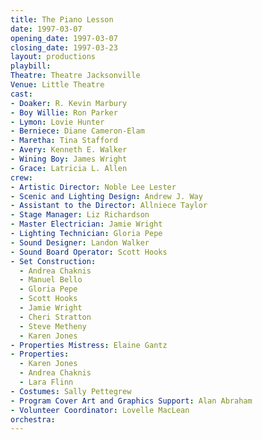 ```yaml
---
title: The Piano Lesson
date: 1997-03-07
opening_date: 1997-03-07
closing_date: 1997-03-23
layout: productions
playbill:
Theatre: Theatre Jacksonville
Venue: Little Theatre
cast:
- Doaker: R. Kevin Marbury
- Boy Willie: Ron Parker
- Lymon: Lovie Hunter
- Berniece: Diane Cameron-Elam
- Maretha: Tina Stafford
- Avery: Kenneth E. Walker
- Wining Boy: James Wright
- Grace: Latricia L. Allen
crew:
- Artistic Director: Noble Lee Lester
- Scenic and Lighting Design: Andrew J. Way
- Assistant to the Director: Allniece Taylor
- Stage Manager: Liz Richardson
- Master Electrician: Jamie Wright
- Lighting Technician: Gloria Pepe
- Sound Designer: Landon Walker
- Sound Board Operator: Scott Hooks
- Set Construction:
  - Andrea Chaknis
  - Manuel Bello
  - Gloria Pepe
  - Scott Hooks
  - Jamie Wright
  - Cheri Stratton
  - Steve Metheny
  - Karen Jones
- Properties Mistress: Elaine Gantz
- Properties:
  - Karen Jones
  - Andrea Chaknis
  - Lara Flinn
- Costumes: Sally Pettegrew
- Program Cover Art and Graphics Support: Alan Abraham
- Volunteer Coordinator: Lovelle MacLean
orchestra:
---
```


